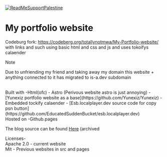 [![ReadMeSupportPalestine](https://raw.githubusercontent.com/Safouene1/support-palestine-banner/master/banner-project.svg)](arab.org/click-to-help/palestine/)
# My portfolio website
 Codeburg fork: https://codeberg.org/totallynotmwa/My-Portfolio-website/
<br> with links and such using basic html and css and js and uses tokoifys calaender
> [!NOTE]  
> Due to unfriending my friend and taking away my domain this website + anything connected to it has migrated to is-a.dev subdomain 
<br>
Built with 
-Html(ofc)
- Astro (Perivous website astro is just annoying)
- [Yunexiz portfolio website as a base](https://github.com/Yunexiz/Yunexiz) 
- Embedded tockify calaender
- [Esb.localplayer.dev source code for copy psn button](https://github.com/EducatedSuddenBucket/esb.localplayer.dev)
<br>
Hosted on 
-Github.pages
<br>
  
The blog  source can be found [Here](https://github.com/Totallynotmwa/blog) (archived


Licenses- <br>
Apache 2.0 - current website <br>
Mit - Previous websites in src and pages

